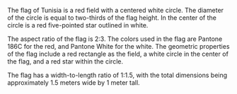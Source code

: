 The flag of Tunisia is a red field with a centered white circle. The diameter of the circle is equal to two-thirds of the flag height. In the center of the circle is a red five-pointed star outlined in white.

The aspect ratio of the flag is 2:3. The colors used in the flag are Pantone 186C for the red, and Pantone White for the white. The geometric properties of the flag include a red rectangle as the field, a white circle in the center of the flag, and a red star within the circle.

The flag has a width-to-length ratio of 1:1.5, with the total dimensions being approximately 1.5 meters wide by 1 meter tall.